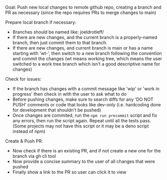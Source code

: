Goal: Push new local changes to remote github repo, creating a branch and PR as necessary (since the repo requires PRs to merge changes to main)

Prepare local branch if necessary:
- Branches should be named like: joeldrotleff/<descriptive-name> 
- If there are new changes, and the current branch is a properly-named branch, then just commit them to that branch.
- If there are new changes, and current branch is main or has a name starting with 'wt-', then switch to a new branch following the convention and commit the changes (wt means working tree, which means the user switched to a work tree branch which isn't a good descriptive name for changes)

Check for issues:
- If the branch has changes with a commit message like 'wip' or 'work in progress' then check in with the user to ask what to do
- Before pushing changes, make sure to search diffs for any 'DO NOT PUSH' comments or code that looks like dev-only (i.e. hardcoding done for development that shouldn't be pushed)
- Once changes are commited, run the `npm run precommit` script and fix any errors, then run the script again. Repeat until all the tests pass. (Some projects may not have this script or it may be a deno script instead of npm)

Create & Push PR:
- Now check if there is an existing PR, and if not create a new one for the branch via gh cli tool
- Now provide a concise summary to the user of all changes that were pushed
- Finally show a link to the PR so user can click it to view

